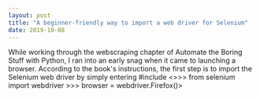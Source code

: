 ```yaml
---
layout: post
title: "A beginner-friendly way to import a web driver for Selenium"
date: 2019-10-08
---
```


While working through the webscraping chapter of Automate the Boring Stuff with Python, I ran into an early snag when it came to launching a browser. According to the book's instructions, the first step is to import the Selenium web driver by simply
entering #include <>>> from selenium import webdriver >>> browser = webdriver.Firefox()>
